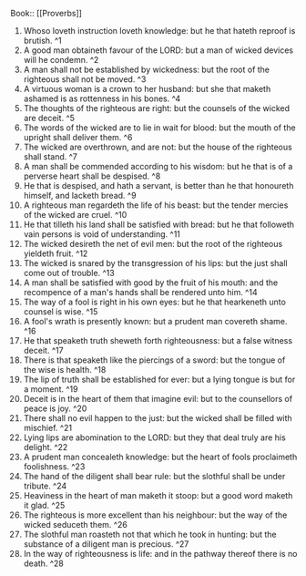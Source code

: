  Book:: [[Proverbs]]
 1. Whoso loveth instruction loveth knowledge: but he that hateth reproof is brutish. ^1
 2. A good man obtaineth favour of the LORD: but a man of wicked devices will he condemn. ^2
 3. A man shall not be established by wickedness: but the root of the righteous shall not be moved. ^3
 4. A virtuous woman is a crown to her husband: but she that maketh ashamed is as rottenness in his bones. ^4
 5. The thoughts of the righteous are right: but the counsels of the wicked are deceit. ^5
 6. The words of the wicked are to lie in wait for blood: but the mouth of the upright shall deliver them. ^6
 7. The wicked are overthrown, and are not: but the house of the righteous shall stand. ^7
 8. A man shall be commended according to his wisdom: but he that is of a perverse heart shall be despised. ^8
 9. He that is despised, and hath a servant, is better than he that honoureth himself, and lacketh bread. ^9
 10. A righteous man regardeth the life of his beast: but the tender mercies of the wicked are cruel. ^10
 11. He that tilleth his land shall be satisfied with bread: but he that followeth vain persons is void of understanding. ^11
 12. The wicked desireth the net of evil men: but the root of the righteous yieldeth fruit. ^12
 13. The wicked is snared by the transgression of his lips: but the just shall come out of trouble. ^13
 14. A man shall be satisfied with good by the fruit of his mouth: and the recompence of a man's hands shall be rendered unto him. ^14
 15. The way of a fool is right in his own eyes: but he that hearkeneth unto counsel is wise. ^15
 16. A fool's wrath is presently known: but a prudent man covereth shame. ^16
 17. He that speaketh truth sheweth forth righteousness: but a false witness deceit. ^17
 18. There is that speaketh like the piercings of a sword: but the tongue of the wise is health. ^18
 19. The lip of truth shall be established for ever: but a lying tongue is but for a moment. ^19
 20. Deceit is in the heart of them that imagine evil: but to the counsellors of peace is joy. ^20
 21. There shall no evil happen to the just: but the wicked shall be filled with mischief. ^21
 22. Lying lips are abomination to the LORD: but they that deal truly are his delight. ^22
 23. A prudent man concealeth knowledge: but the heart of fools proclaimeth foolishness. ^23
 24. The hand of the diligent shall bear rule: but the slothful shall be under tribute. ^24
 25. Heaviness in the heart of man maketh it stoop: but a good word maketh it glad. ^25
 26. The righteous is more excellent than his neighbour: but the way of the wicked seduceth them. ^26
 27. The slothful man roasteth not that which he took in hunting: but the substance of a diligent man is precious. ^27
 28. In the way of righteousness is life: and in the pathway thereof there is no death. ^28
